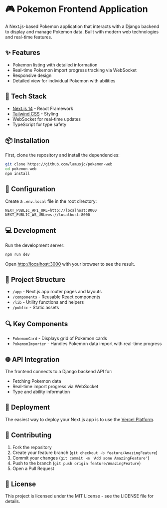 # 🎮 Pokemon Frontend Application

A Next.js-based Pokemon application that interacts with a Django backend to display and manage Pokemon data. Built with modern web technologies and real-time features.

## ✨ Features

- Pokemon listing with detailed information
- Real-time Pokemon import progress tracking via WebSocket
- Responsive design
- Detailed view for individual Pokemon with abilities

## 🚀 Tech Stack

- [Next.js 14](https://nextjs.org/) - React Framework
- [Tailwind CSS](https://tailwindcss.com/) - Styling
- WebSocket for real-time updates
- TypeScript for type safety

## 📦 Installation

First, clone the repository and install the dependencies:

```bash
git clone https://github.com/lamusjc/pokemon-web
cd pokemon-web
npm install
```

## 🔧 Configuration

Create a `.env.local` file in the root directory:

```env
NEXT_PUBLIC_API_URL=http://localhost:8000
NEXT_PUBLIC_WS_URL=ws://localhost:8000
```

## 💻 Development

Run the development server:

```bash
npm run dev
```

Open [http://localhost:3000](http://localhost:3000) with your browser to see the result.

## 📱 Project Structure

- `/app` - Next.js app router pages and layouts
- `/components` - Reusable React components
- `/lib` - Utility functions and helpers
- `/public` - Static assets

## 🔍 Key Components

- `PokemonCard` - Displays grid of Pokemon cards
- `PokemonImporter` - Handles Pokemon data import with real-time progress

## 🌐 API Integration

The frontend connects to a Django backend API for:
- Fetching Pokemon data
- Real-time import progress via WebSocket
- Type and ability information

## 🚀 Deployment

The easiest way to deploy your Next.js app is to use the [Vercel Platform](https://vercel.com/new).

## 🤝 Contributing

1. Fork the repository
2. Create your feature branch (`git checkout -b feature/AmazingFeature`)
3. Commit your changes (`git commit -m 'Add some AmazingFeature'`)
4. Push to the branch (`git push origin feature/AmazingFeature`)
5. Open a Pull Request

## 📄 License

This project is licensed under the MIT License - see the LICENSE file for details.